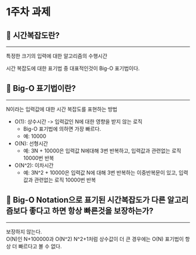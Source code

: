 # 1주차 과제

## 📌 시간복잡도란?
___

특정한 크기의 입력에 대한 알고리즘의 수행시간

시간 복잡도에 대한 표기법 중 대표적인것이 Big-O 표기법이다.



## 📌 Big-O 표기법이란?
___

N이라는 입력값에 대한 시간 복잡도를 표현하는 방법
- O(1): 상수시간 -> 입력값인 N에 대한 영향을 받지 않는 로직
    - Big-O 표기법에 의하면 가장 빠르다.
    - 예: 10000
- O(N): 선형시간
    - 예: 3N + 10000은 입력값 N에대해 3번 반복하고, 입력값과 관련없는 로직 10000번 반복
- O(N^2): 이차시간
    - 예: 3N^2 + 10000은 입력값 N에 대해 3번 반복하는 이중반복문이 있고, 입력값과 관련없는 로직 10000번 반복




## 📌 Big-O Notation으로 표기된 시간복잡도가 다른 알고리즘보다 좋다고 하면 항상 빠른것을 보장하는가?
___

보장하지 않는다.  
O(N)인 N+100000과 O(N^2) N^2+1처럼 상수값이 더 큰 경우에는 O(N) 표기법이 항상 더 빠르다고 볼 수 없다.
